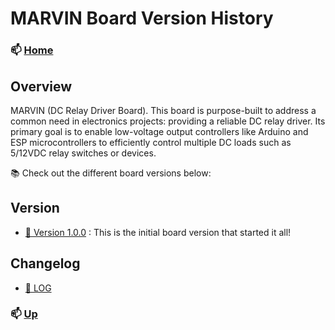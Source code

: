 # MARVIN Board Version History



### 📫 [Home](https://github.com/seryalda)

## Overview

MARVIN (DC Relay Driver Board). This board is purpose-built to address a common need in electronics projects: providing a reliable DC relay driver. Its primary goal is to enable low-voltage output controllers like Arduino and ESP microcontrollers to efficiently control multiple DC loads such as 5/12VDC relay switches or devices.

📚 Check out the different board versions below:

## Version
- [🚀 Version 1.0.0](./1.0.0) : This is the initial board version that started it all!

<!--
- [🔥 Version 2.1.0](./2.1.0): A hotfix release for the board to address critical issues. [Release Notes](./2.1.0/RELEASE.md)
- [🎉 Version 3.0.0](./3.0.0): Another major board version with even more awesomeness. [Release Notes](./3.0.0/RELEASE.md)
- [🐞 Version 3.1.0](./3.1.0): Board version focused on bug fixes and improvements. [Release Notes](./3.1.0/RELEASE.md)
Feel free to explore each board version's folder for more details and release notes!
-->

## Changelog
- [🚀 LOG](./changelog.md)

### 📫 [Up](#board-version-history)
